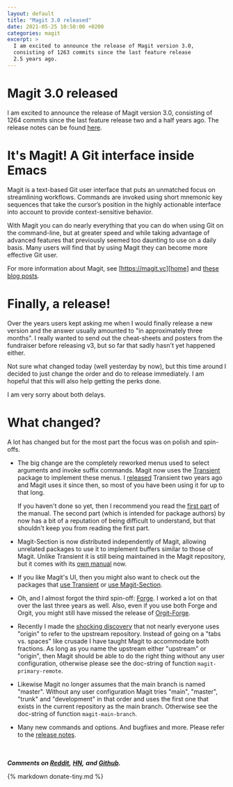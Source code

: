 ```yaml
---
layout: default
title: "Magit 3.0 released"
date: 2021-05-25 10:50:00 +0200
categories: magit
excerpt: >
  I am excited to announce the release of Magit version 3.0,
  consisting of 1263 commits since the last feature release
  2.5 years ago.
---
```


# Magit 3.0 released

I am excited to announce the release of Magit version 3.0, consisting
of 1264 commits since the last feature release two and a half years
ago.  The release notes can be found [here][relnotes].

# It's Magit!  A Git interface inside Emacs

Magit is a text-based Git user interface that puts an unmatched focus
on streamlining workflows. Commands are invoked using short mnemonic
key sequences that take the cursor’s position in the highly actionable
interface into account to provide context-sensitive behavior.

With Magit you can do nearly everything that you can do when using Git
on the command-line, but at greater speed and while taking advantage
of advanced features that previously seemed too daunting to use on a
daily basis. Many users will find that by using Magit they can become
more effective Git user.

For more information about Magit, see [https://magit.vc][home]
and [these blog posts][campain-articles].

# Finally, a release!

Over the years users kept asking me when I would finally release a new
version and the answer usually amounted to "in approximately three
months".  I really wanted to send out the cheat-sheets and posters
from the fundraiser before releasing v3, but so far that sadly hasn't
yet happened either.

Not sure what changed today (well yesterday by now), but this time
around I decided to just change the order and do to release
immediately.  I am hopeful that this will also help getting the perks
done.

I am very sorry about both delays.

# What changed?

A lot has changed but for the most part the focus was on polish and
spin-offs.

* The big change are the completely reworked menus used to select
  arguments and invoke suffix commands.  Magit now uses the [Transient]
  package to implement these menus.  I [released][transient-release]
  Transient two years ago and Magit uses it since then, so most of you
  have been using it for up to that long.

  If you haven't done so yet, then I recommend you read the [first
  part][transient-usage] of the manual.  The second part (which is
  intended for package authors) by now has a bit of a reputation of
  being difficult to understand, but that shouldn't keep you from
  reading the first part.
  
* Magit-Section is now distributed independently of Magit, allowing
  unrelated packages to use it to implement buffers similar to those
  of Magit.  Unlike Transient it is still being maintained in the
  Magit repository, but it comes with its [own
  manual][magit-section-manual] now.

* If you like Magit's UI, then you might also want to check out the
  packages that [use Transient] or [use Magit-Section].

* Oh, and I almost forgot the third spin-off: [Forge].  I worked a lot
  on that over the last three years as well.  Also, even if you use
  both Forge and Orgit, you might still have missed the release of
  [Orgit-Forge].

* Recently I made the [shocking discovery][origin-survey] that not
  nearly everyone uses "origin" to refer to the upstream repository.
  Instead of going on a "tabs vs. spaces" like crusade I have taught
  Magit to accommodate both fractions.  As long as you name the
  upstream either "upstream" or "origin", then Magit should be able to
  do the right thing without any user configuration, otherwise please
  see the doc-string of function `magit-primary-remote`.

* Likewise Magit no longer assumes that the main branch is named
  "master".  Without any user configuration Magit tries "main",
  "master", "trunk" and "development" in that order and uses the first
  one that exists in the current repository as the main branch.
  Otherwise see the doc-string of function `magit-main-branch`.
  
* Many new commands and options.  And bugfixes and more.  Please refer
  to the [release notes][relnotes].

<br/><br/>***Comments on [Reddit](https://www.reddit.com/r/emacs/comments/nkl3ll),***
***[HN](https://news.ycombinator.com/item?id=27274670),***
***and [Github](https://github.com/magit/magit/discussions/4391).***

{% markdown donate-tiny.md %}

[Forge]:                https://github.com/magit/forge
[Orgit-Forge]:          https://github.com/magit/orgit-forge
[Transient]:            https://github.com/magit/transient
[campain-articles]:     https://emacsair.me/2017/09/01/campaign-articles
[home]:                 https://magit.vc
[magit-section-manual]: https://magit.vc/manual/magit-section/
[origin-survey]:        https://twitter.com/magit_emacs/status/1384401541545742336
[relnotes]:             https://github.com/magit/magit/blob/master/Documentation/RelNotes/3.0.0.org
[transient-release]:    https://emacsair.me/2019/02/14/transient-0.1
[transient-usage]:      https://magit.vc/manual/transient/Usage.html
[use Magit-Section]:    https://melpa.org/#/magit-section
[use Transient]:        https://melpa.org/#/transient
